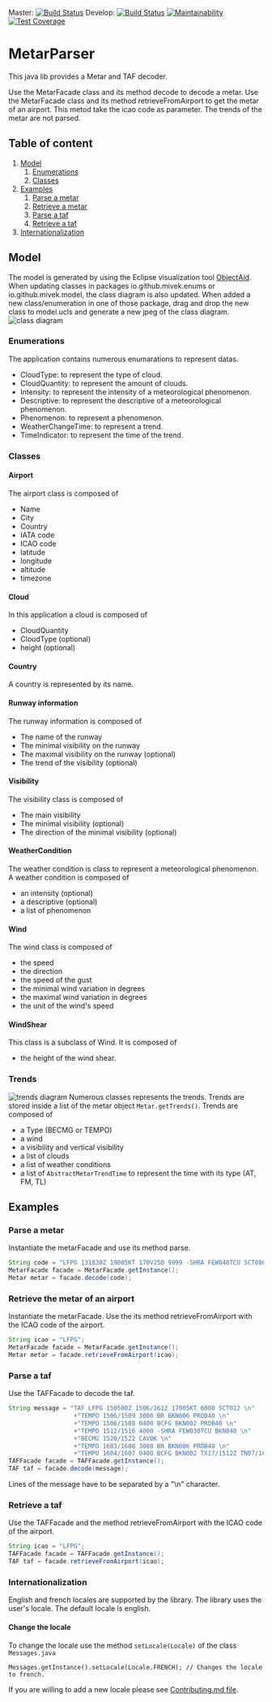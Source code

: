 Master:
[![Build Status](https://travis-ci.org/mivek/MetarParser.svg?branch=master)](https://travis-ci.org/mivek/MetarParser)
Develop:
[![Build Status](https://travis-ci.org/mivek/MetarParser.svg?branch=develop)](https://travis-ci.org/mivek/MetarParser)
[![Maintainability](https://api.codeclimate.com/v1/badges/bfd4e09cccf432218d40/maintainability)](https://codeclimate.com/github/mivek/MetarParser/maintainability)
[![Test Coverage](https://api.codeclimate.com/v1/badges/bfd4e09cccf432218d40/test_coverage)](https://codeclimate.com/github/mivek/MetarParser/test_coverage)
# MetarParser


This java lib provides a Metar and TAF decoder.

Use the MetarFacade class and its method decode to decode a metar.
Use the MetarFacade class and its method retrieveFromAirport to get the metar of an airport. This metod take the icao code as parameter.
The trends of the metar are not parsed.

## Table of content
1. [Model](https://github.com/mivek/MetarParser#model)
    1. [Enumerations](https://github.com/mivek/MetarParser#enumerations)
    2. [Classes](https://github.com/mivek/MetarParser#classes)
2. [Examples](https://github.com/mivek/MetarParser#examples)
    1. [Parse a metar](https://github.com/mivek/MetarParser#parse-a-metar)
    2. [Retrieve a metar](https://github.com/mivek/MetarParser#retrieve-the-metar-of-an-airport)
    3. [Parse a taf](https://github.com/mivek/MetarParser#parse-a-taf)
    4. [Retrieve a taf](https://github.com/mivek/MetarParser#retrieve-a-taf)
3. [Internationalization](https://github.com/mivek/MetarParser#io.github.mivekinternationalization)


## Model
The model is generated by using the Eclipse visualization tool [ObjectAid](http://www.objectaid.com/home).
When updating classes in packages io.github.mivek.enums or io.github.mivek.model, the class diagram is also updated.
When added a new class/enumeration in one of those package, drag and drop the new class to model.ucls and generate a new jpeg of the class diagram.
![class diagram](model.jpg)
### Enumerations

The application contains numerous enumarations to represent datas.
  - CloudType: to represent the type of cloud.
  - CloudQuantity: to represent the amount of clouds.
  - Intensity: to represent the intensity of a meteorological phenomenon.
  - Descriptive: to represent the descriptive of a meteorological phenomenon.
  - Phenomenon: to represent a phenomenon.
  - WeatherChangeTime: to represent a trend.
  - TimeIndicator: to represent the time of the trend.
  
### Classes

#### Airport
The airport class is composed of
  - Name
  - City
  - Country
  - IATA code
  - ICAO code
  - latitude
  - longitude
  - altitude
  - timezone

####  Cloud
In this application a cloud is composed of 
  - CloudQuantity
  - CloudType (optional)
  - height (optional)
  
#### Country
A country is represented by its name.

#### Runway information

The runway information is composed of 
  - The name of the runway
  - The minimal visibility on the runway
  - The maximal visibility on the runway (optional)
  - The trend of the visibility (optional)

#### Visibility

The visibility class is composed of
  - The main visibility
  - The minimal visibility (optional)
  - The direction of the minimal visibility (optional)

#### WeatherCondition
The weather condition is class to represent a meteorological phenomenon.
A weather condition is composed of 
  - an intensity (optional)
  - a descriptive (optional)
  - a list of phenomenon
  
#### Wind
The wind class is composed of 
  - the speed
  - the direction
  - the speed of the gust
  - the minimal wind variation in degrees
  - the maximal wind variation in degrees
  - the unit of the wind's speed
  
#### WindShear
This class is a subclass of Wind.
It is composed of
  - the height of the wind shear.


### Trends
![trends diagram](trend.jpg)
Numerous classes represents the trends. Trends are stored inside a list of the metar object `Metar.getTrends()`.
Trends are composed of 
  - a Type (BECMG or TEMPO)
  - a wind
  - a visibility and vertical visibility
  - a list of clouds
  - a list of weather conditions
  - a list of `AbstractMetarTrendTime` to represent the time with its type (AT, FM, TL)


## Examples
### Parse a metar
Instantiate the metarFacade and use its method parse.

```java
String code = "LFPG 131830Z 19005KT 170V250 9999 -SHRA FEW040TCU SCT086 16/08 Q1011";
MetarFacade facade = MetarFacade.getInstance();
Metar metar = facade.decode(code);
```

### Retrieve the metar of an airport
Instantiate the metarFacade.
Use the its method retrieveFromAirport with the ICAO code of the airport.

```java
String icao = "LFPG";
MetarFacade facade = MetarFacade.getInstance();
Metar metar = facade.retrieveFromAirport(icao);
```
### Parse a taf
Use the TAFFacade to decode the taf.

```java
String message = "TAF LFPG 150500Z 1506/1612 17005KT 6000 SCT012 \n" 
                  +"TEMPO 1506/1509 3000 BR BKN006 PROB40 \n"
                  +"TEMPO 1506/1508 0400 BCFG BKN002 PROB40 \n"
                  +"TEMPO 1512/1516 4000 -SHRA FEW030TCU BKN040 \n" 
                  +"BECMG 1520/1522 CAVOK \n"
                  +"TEMPO 1603/1608 3000 BR BKN006 PROB40 \n"
                  +"TEMPO 1604/1607 0400 BCFG BKN002 TX17/1512Z TN07/1605Z";
TAFFacade facade = TAFFacade.getInstance();
TAF taf = facade.decode(message);
```
Lines of the message have to be separated by a "\n" character.

### Retrieve a taf
Use the TAFFacade and the method retrieveFromAirport with the ICAO code of the airport.

```java
String icao = "LFPG";
TAFFacade facade = TAFFacade.getInstance();
TAF taf = facade.retrieveFromAirport(icao);
```

### Internationalization
English and french locales are supported by the library. The library uses the user's locale.
The default locale is english.

#### Change the locale
To change the locale use the method `setLocale(Locale)` of the class `Messages.java`
```(java)
Messages.getInstance().setLocale(Locale.FRENCH); // Changes the locale to french.
```
If you are willing to add a new locale please see [Contributing.md file](CONTRIBUTING.md).